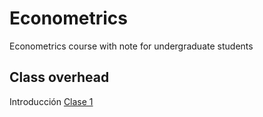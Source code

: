 # Econometrics
Econometrics course with note for undergraduate students

## Class overhead

Introducción [Clase 1]()
